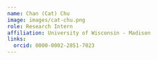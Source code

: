 ```yaml
---
name: Chan (Cat) Chu
image: images/cat-chu.png
role: Research Intern
affiliation: University of Wisconsin - Madison
links:
  orcid: 0000-0002-2851-7023
--- 
```

